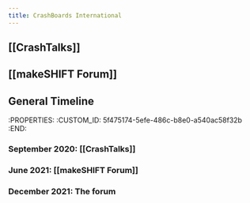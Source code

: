 ```yaml
---
title: CrashBoards International
---
```


## [[CrashTalks]]
## [[makeSHIFT Forum]]
## General Timeline
   :PROPERTIES:
   :CUSTOM_ID: 5f475174-5efe-486c-b8e0-a540ac58f32b
   :END:
### September 2020: [[CrashTalks]]
### June 2021: [[makeSHIFT Forum]]
### December 2021: The forum
